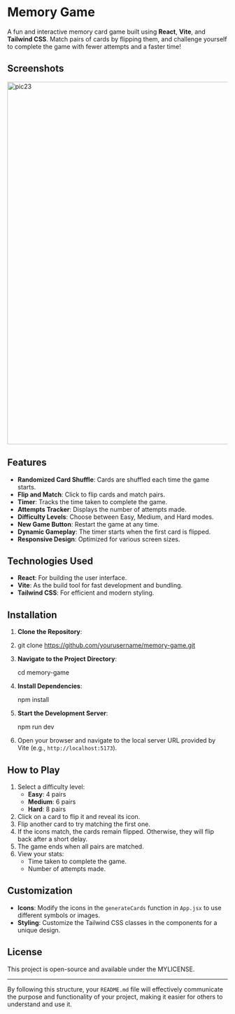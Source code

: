 # Memory Game

A fun and interactive memory card game built using **React**, **Vite**, and **Tailwind CSS**. Match pairs of cards by flipping them, and challenge yourself to complete the game with fewer attempts and a faster time!

## Screenshots

<img width="827" alt="pic23" src="https://github.com/user-attachments/assets/5b64d870-f8b3-4edc-8903-90dd82062185" />


## Features

- **Randomized Card Shuffle**: Cards are shuffled each time the game starts.
- **Flip and Match**: Click to flip cards and match pairs.
- **Timer**: Tracks the time taken to complete the game.
- **Attempts Tracker**: Displays the number of attempts made.
- **Difficulty Levels**: Choose between Easy, Medium, and Hard modes.
- **New Game Button**: Restart the game at any time.
- **Dynamic Gameplay**: The timer starts when the first card is flipped.
- **Responsive Design**: Optimized for various screen sizes.

## Technologies Used

- **React**: For building the user interface.
- **Vite**: As the build tool for fast development and bundling.
- **Tailwind CSS**: For efficient and modern styling.

## Installation

1. **Clone the Repository**:
2. 
   git clone https://github.com/yourusername/memory-game.git
  
3. **Navigate to the Project Directory**:
   
   cd memory-game
  
4. **Install Dependencies**:
   
   npm install
   
5. **Start the Development Server**:
   
   npm run dev
  
6. Open your browser and navigate to the local server URL provided by Vite (e.g., `http://localhost:5173`).

## How to Play

1. Select a difficulty level:
   - **Easy**: 4 pairs
   - **Medium**: 6 pairs
   - **Hard**: 8 pairs
2. Click on a card to flip it and reveal its icon.
3. Flip another card to try matching the first one.
4. If the icons match, the cards remain flipped. Otherwise, they will flip back after a short delay.
5. The game ends when all pairs are matched.
6. View your stats:
   - Time taken to complete the game.
   - Number of attempts made.

## Customization

- **Icons**: Modify the icons in the `generateCards` function in `App.jsx` to use different symbols or images.
- **Styling**: Customize the Tailwind CSS classes in the components for a unique design.


## License

This project is open-source and available under the MYLICENSE.

---

By following this structure, your `README.md` file will effectively communicate the purpose and functionality of your project, making it easier for others to understand and use it.
